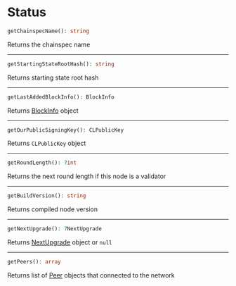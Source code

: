 # Status

```php
getChainspecName(): string
```
Returns the chainspec name

---
```php
getStartingStateRootHash(): string
```
Returns starting state root hash

---
```php
getLastAddedBlockInfo(): BlockInfo
```
Returns [BlockInfo](BlockInfo.md) object

---
```php
getOurPublicSigningKey(): CLPublicKey
```
Returns `CLPublicKey` object

---
```php
getRoundLength(): ?int
```
Returns the next round length if this node is a validator

---
```php
getBuildVersion(): string
```
Returns compiled node version

---
```php
getNextUpgrade(): ?NextUpgrade
```
Returns [NextUpgrade](NextUpgrade.md) object or `null`

---
```php
getPeers(): array
```
Returns list of [Peer](Peer.md) objects that connected to the network
